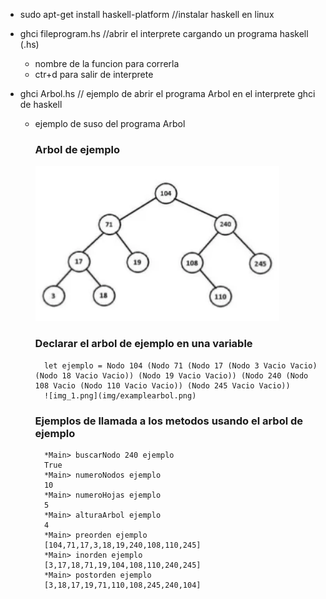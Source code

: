 - sudo apt-get install haskell-platform //instalar haskell en linux

- ghci fileprogram.hs //abrir el interprete cargando un programa haskell (.hs)
    - nombre de la funcion para correrla
    - ctr+d para salir de interprete

- ghci Arbol.hs // ejemplo de abrir el programa Arbol en el interprete ghci de haskell

    - ejemplo de suso del programa Arbol

        ### Arbol de ejemplo
            
        ![img_1.png](img/examplearbol.png)

        ### Declarar el arbol de ejemplo en una variable
            
            let ejemplo = Nodo 104 (Nodo 71 (Nodo 17 (Nodo 3 Vacio Vacio) (Nodo 18 Vacio Vacio)) (Nodo 19 Vacio Vacio)) (Nodo 240 (Nodo 108 Vacio (Nodo 110 Vacio Vacio)) (Nodo 245 Vacio Vacio))
            ![img_1.png](img/examplearbol.png)

        ### Ejemplos de llamada a los metodos usando el arbol de ejemplo
            
            *Main> buscarNodo 240 ejemplo
            True
            *Main> numeroNodos ejemplo
            10
            *Main> numeroHojas ejemplo
            5
            *Main> alturaArbol ejemplo
            4
            *Main> preorden ejemplo
            [104,71,17,3,18,19,240,108,110,245]
            *Main> inorden ejemplo
            [3,17,18,71,19,104,108,110,240,245]
            *Main> postorden ejemplo
            [3,18,17,19,71,110,108,245,240,104]


    